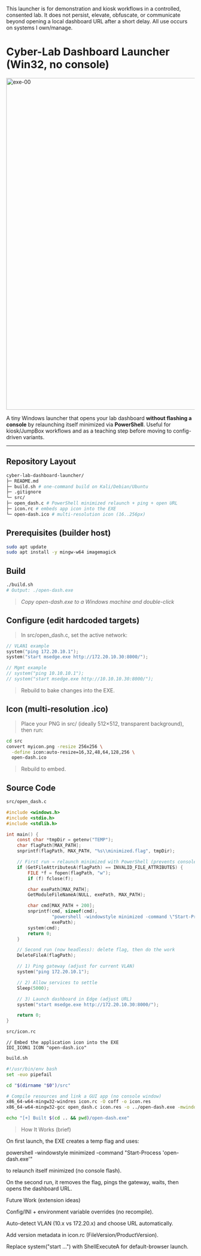 This launcher is for demonstration and kiosk workflows in a controlled, consented lab. It does not persist, elevate, obfuscate, or communicate beyond opening a local dashboard URL after a short delay. All use occurs on systems I own/manage.


# Cyber-Lab Dashboard Launcher (Win32, no console)

<img width="1657" height="887" alt="exe-00" src="https://github.com/user-attachments/assets/bf68d0e8-ceac-4002-acb2-8bb68e1a8d5a" />


A tiny Windows launcher that opens your lab dashboard **without flashing a console** by relaunching itself minimized via **PowerShell**. Useful for kiosk/JumpBox workflows and as a teaching step before moving to config-driven variants.

---

## Repository Layout

```bash
cyber-lab-dashboard-launcher/
├─ README.md
├─ build.sh # one-command build on Kali/Debian/Ubuntu
├─ .gitignore
└─ src/
├─ open_dash.c # PowerShell minimized relaunch + ping + open URL
├─ icon.rc # embeds app icon into the EXE
└─ open-dash.ico # multi-resolution icon (16..256px)
```

## Prerequisites (builder host)

```bash
sudo apt update
sudo apt install -y mingw-w64 imagemagick
```

## Build

```bash
./build.sh
# Output: ./open-dash.exe
```

> *Copy open-dash.exe to a Windows machine and double-click*

## Configure (edit hardcoded targets)
> In src/open_dash.c, set the active network:

```c
// VLAN1 example
system("ping 172.20.10.1");
system("start msedge.exe http://172.20.10.30:8000/");

// Mgmt example
// system("ping 10.10.10.1");
// system("start msedge.exe http://10.10.10.30:8000/");
```
> Rebuild to bake changes into the EXE.

## Icon (multi-resolution .ico)

> Place your PNG in src/ (ideally 512×512, transparent background), then run:
```bash
cd src
convert myicon.png -resize 256x256 \
  -define icon:auto-resize=16,32,48,64,128,256 \
  open-dash.ico
```
> Rebuild to embed.

## Source Code

```bash
src/open_dash.c
```

```c
#include <windows.h>
#include <stdio.h>
#include <stdlib.h>

int main() {
    const char *tmpDir = getenv("TEMP");
    char flagPath[MAX_PATH];
    snprintf(flagPath, MAX_PATH, "%s\\minimized.flag", tmpDir);

    // First run → relaunch minimized with PowerShell (prevents console flash)
    if (GetFileAttributesA(flagPath) == INVALID_FILE_ATTRIBUTES) {
        FILE *f = fopen(flagPath, "w");
        if (f) fclose(f);

        char exePath[MAX_PATH];
        GetModuleFileNameA(NULL, exePath, MAX_PATH);

        char cmd[MAX_PATH + 200];
        snprintf(cmd, sizeof(cmd),
                 "powershell -windowstyle minimized -command \"Start-Process '%s'\"",
                 exePath);
        system(cmd);
        return 0;
    }

    // Second run (now headless): delete flag, then do the work
    DeleteFileA(flagPath);

    // 1) Ping gateway (adjust for current VLAN)
    system("ping 172.20.10.1");

    // 2) Allow services to settle
    Sleep(5000);

    // 3) Launch dashboard in Edge (adjust URL)
    system("start msedge.exe http://172.20.10.30:8000/");

    return 0;
}
```

```bash
src/icon.rc
```

```Plaintext
// Embed the application icon into the EXE
IDI_ICON1 ICON "open-dash.ico"
```

```bash
build.sh
```

```bash
#!/usr/bin/env bash
set -euo pipefail

cd "$(dirname "$0")/src"

# Compile resources and link a GUI app (no console window)
x86_64-w64-mingw32-windres icon.rc -O coff -o icon.res
x86_64-w64-mingw32-gcc open_dash.c icon.res -o ../open-dash.exe -mwindows -s

echo "[+] Built $(cd .. && pwd)/open-dash.exe"
```

> How It Works (brief)

On first launch, the EXE creates a temp flag and uses:

powershell -windowstyle minimized -command "Start-Process 'open-dash.exe'"


to relaunch itself minimized (no console flash).

On the second run, it removes the flag, pings the gateway, waits, then opens the dashboard URL.

Future Work (extension ideas)

Config/INI + environment variable overrides (no recompile).

Auto-detect VLAN (10.x vs 172.20.x) and choose URL automatically.

Add version metadata in icon.rc (FileVersion/ProductVersion).

Replace system("start ...") with ShellExecuteA for default-browser launch.
